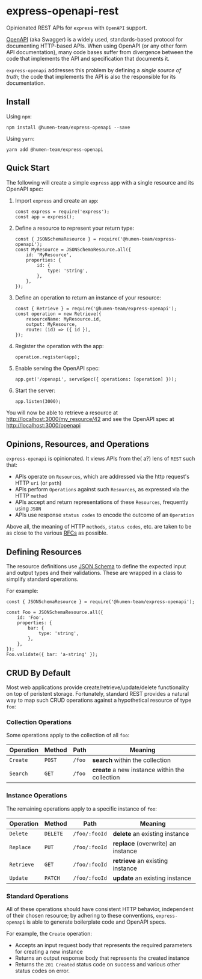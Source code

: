 # express-openapi-rest

Opinionated REST APIs for `express` with `OpenAPI` support.

[OpenAPI](https://swagger.io/docs/specification/about/) (aka Swagger) is a widely used,
standards-based protocol for documenting HTTP-based APIs. When using OpenAPI (or any
other form API documentation), many code bases suffer from divergence between the code
that implements the API and specification that documents it.

`express-openapi` addresses this problem by defining a *single source of truth*; the code
that implements the API is also the responsible for its documentation.


## Install

Using `npm`:

    npm install @humen-team/express-openapi --save

Using `yarn`:

    yarn add @humen-team/express-openapi


## Quick Start

The following will create a simple `express` app with a single resource and its OpenAPI spec:

 1. Import `express` and create an `app`:

        const express = require('express');
        const app = express();

 2. Define a resource to represent your return type:

        const { JSONSchemaResource } = require('@humen-team/express-openapi');
        const MyResource = JSONSchemaResource.all({
            id: 'MyResource',
            properties: {
                id: {
                    type: 'string',
                },
            },
        });

 3. Define an operation to return an instance of your resource:

        const { Retrieve } = require('@humen-team/express-openapi');
        const operation = new Retrieve({
            resourceName: MyResource.id,
            output: MyResource,
            route: (id) => ({ id }),
        });

 4. Register the operation with the app:

        operation.register(app);

 5. Enable serving the OpenAPI spec:

        app.get('/openapi', serveSpec({ operations: [operation] }));

 6. Start the server:

        app.listen(3000);

You will now be able to retrieve a resource at [http://localhost:3000/my_resource/42]()
and see the OpenAPI spec at [http://localhost:3000/openapi]()


## Opinions, Resources, and Operations

`express-openapi` is opinionated. It views APIs from the( a?) lens of `REST` such that:

 -  APIs operate on `Resources`, which are addressed via the http request's HTTP `uri` (or `path`)
 -  APIs perform `Operations` against such `Resources`, as expressed via the HTTP `method`
 -  APIs accept and return representations of these `Resources`, frequently using `JSON`
 -  APIs use response `status codes` to encode the outcome of an `Operation`

Above all, the meaning of HTTP `methods`, `status codes`, etc. are taken to be as close to
the various [RFCs](https://tools.ietf.org/html/rfc2616) as possible.


## Defining Resources

The resource definitions use [JSON Schema](https://json-schema.org/) to define the expected
input and output types and their validations. These are wrapped in a class to simplify
standard operations.

For example:

    const { JSONSchemaResource } = require('@humen-team/express-openapi');

    const Foo = JSONSchemaResource.all({
        id: 'Foo',
        properties: {
            bar: {
                type: 'string',
            },
        },
    });
    Foo.validate({ bar: 'a-string' });


## CRUD By Default

Most web applications provide create/retrieve/update/delete functionality on top of peristent
storage. Fortunately, standard REST provides a natural way to map such CRUD operations against
a hypothetical resource of type `foo`:


### Collection Operations

Some operations apply to the collection of all `foo`:

| Operation | Method | Path   | Meaning |
| --------- | ------ | ----   | ------- |
| `Create`  | `POST` | `/foo` | **search** within the collection |
| `Search`  | `GET`  | `/foo` | **create** a new instance within the collection |


### Instance Operations

The remaining operations apply to a specific instance of `foo`:

| Operation  | Method   | Path          | Meaning |
| ---------  | ------   | ----          | ------- |
| `Delete`   | `DELETE` | `/foo/:fooId` | **delete** an existing instance |
| `Replace`  | `PUT`    | `/foo/:fooId` | **replace** (overwrite) an instance |
| `Retrieve` | `GET`    | `/foo/:fooId` | **retrieve** an existing instance |
| `Update`   | `PATCH`  | `/foo/:fooId` | **update** an existing instance |


### Standard Operations

All of these operations should have consistent HTTP behavior, independent of their chosen resource; by
adhering to these conventions, `express-openapi` is able to generate boilerplate code and OpenAPI specs.

For example, the `Create` operation:
 -  Accepts an input request body that represents the required parameters for creating a new instance
 -  Returns an output response body that represents the created instance
 -  Returns the `201 Created` status code on success and various other status codes on error.
